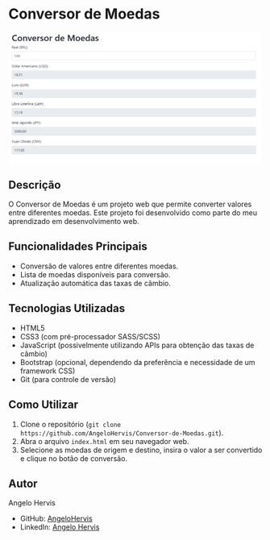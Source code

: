 # Conversor de Moedas

<div style="display:flex; align-items:center; justify-content:center; margin-bottom:20px">
<img src="img/projeto.png" >
</div>


## Descrição
O Conversor de Moedas é um projeto web que permite converter valores entre diferentes moedas. Este projeto foi desenvolvido como parte do meu aprendizado em desenvolvimento web.

## Funcionalidades Principais
- Conversão de valores entre diferentes moedas.
- Lista de moedas disponíveis para conversão.
- Atualização automática das taxas de câmbio.

## Tecnologias Utilizadas
- HTML5
- CSS3 (com pré-processador SASS/SCSS)
- JavaScript (possivelmente utilizando APIs para obtenção das taxas de câmbio)
- Bootstrap (opcional, dependendo da preferência e necessidade de um framework CSS)
- Git (para controle de versão)

## Como Utilizar
1. Clone o repositório (`git clone https://github.com/AngeloHervis/Conversor-de-Moedas.git`).
2. Abra o arquivo `index.html` em seu navegador web.
3. Selecione as moedas de origem e destino, insira o valor a ser convertido e clique no botão de conversão.

## Autor
Angelo Hervis
- GitHub: [AngeloHervis](https://github.com/AngeloHervis)
- LinkedIn: [Angelo Hervis](https://www.linkedin.com/in/angelo-hervis/)